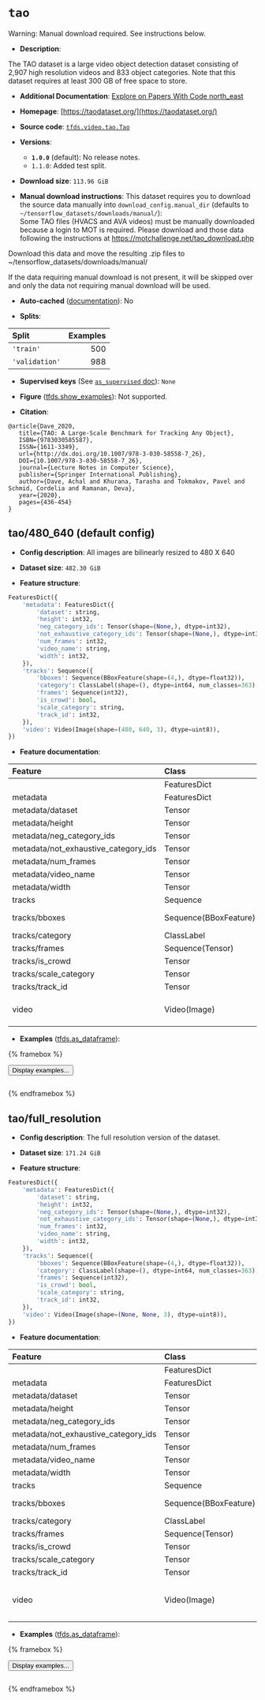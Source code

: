 <div itemscope itemtype="http://schema.org/Dataset">
  <div itemscope itemprop="includedInDataCatalog" itemtype="http://schema.org/DataCatalog">
    <meta itemprop="name" content="TensorFlow Datasets" />
  </div>
  <meta itemprop="name" content="tao" />
  <meta itemprop="description" content="The TAO dataset is a large video object detection dataset consisting of&#10;2,907 high resolution videos and 833 object categories. Note that this dataset&#10;requires at least 300 GB of free space to store.&#10;&#10;To use this dataset:&#10;&#10;```python&#10;import tensorflow_datasets as tfds&#10;&#10;ds = tfds.load(&#x27;tao&#x27;, split=&#x27;train&#x27;)&#10;for ex in ds.take(4):&#10;  print(ex)&#10;```&#10;&#10;See [the guide](https://www.tensorflow.org/datasets/overview) for more&#10;informations on [tensorflow_datasets](https://www.tensorflow.org/datasets).&#10;&#10;" />
  <meta itemprop="url" content="https://www.tensorflow.org/datasets/catalog/tao" />
  <meta itemprop="sameAs" content="https://taodataset.org/" />
  <meta itemprop="citation" content="@article{Dave_2020,&#10;   title={TAO: A Large-Scale Benchmark for Tracking Any Object},&#10;   ISBN={9783030585587},&#10;   ISSN={1611-3349},&#10;   url={http://dx.doi.org/10.1007/978-3-030-58558-7_26},&#10;   DOI={10.1007/978-3-030-58558-7_26},&#10;   journal={Lecture Notes in Computer Science},&#10;   publisher={Springer International Publishing},&#10;   author={Dave, Achal and Khurana, Tarasha and Tokmakov, Pavel and Schmid, Cordelia and Ramanan, Deva},&#10;   year={2020},&#10;   pages={436-454}&#10;}" />
</div>

# `tao`


Warning: Manual download required. See instructions below.

*   **Description**:

The TAO dataset is a large video object detection dataset consisting of 2,907
high resolution videos and 833 object categories. Note that this dataset
requires at least 300 GB of free space to store.

*   **Additional Documentation**:
    <a class="button button-with-icon" href="https://paperswithcode.com/dataset/tao">
    Explore on Papers With Code
    <span class="material-icons icon-after" aria-hidden="true"> north_east
    </span> </a>

*   **Homepage**: [https://taodataset.org/](https://taodataset.org/)

*   **Source code**:
    [`tfds.video.tao.Tao`](https://github.com/tensorflow/datasets/tree/master/tensorflow_datasets/video/tao/tao.py)

*   **Versions**:

    *   **`1.0.0`** (default): No release notes.
    *   `1.1.0`: Added test split.

*   **Download size**: `113.96 GiB`

*   **Manual download instructions**: This dataset requires you to
    download the source data manually into `download_config.manual_dir`
    (defaults to `~/tensorflow_datasets/downloads/manual/`):<br/>
    Some TAO files (HVACS and AVA videos) must be manually downloaded because
    a login to MOT is required. Please download and those data following
    the instructions at https://motchallenge.net/tao_download.php

Download this data and move the resulting .zip files to
~/tensorflow_datasets/downloads/manual/

If the data requiring manual download is not present, it will be skipped over
and only the data not requiring manual download will be used.

*   **Auto-cached**
    ([documentation](https://www.tensorflow.org/datasets/performances#auto-caching)):
    No

*   **Splits**:

Split          | Examples
:------------- | -------:
`'train'`      | 500
`'validation'` | 988

*   **Supervised keys** (See
    [`as_supervised` doc](https://www.tensorflow.org/datasets/api_docs/python/tfds/load#args)):
    `None`

*   **Figure**
    ([tfds.show_examples](https://www.tensorflow.org/datasets/api_docs/python/tfds/visualization/show_examples)):
    Not supported.

*   **Citation**:

```
@article{Dave_2020,
   title={TAO: A Large-Scale Benchmark for Tracking Any Object},
   ISBN={9783030585587},
   ISSN={1611-3349},
   url={http://dx.doi.org/10.1007/978-3-030-58558-7_26},
   DOI={10.1007/978-3-030-58558-7_26},
   journal={Lecture Notes in Computer Science},
   publisher={Springer International Publishing},
   author={Dave, Achal and Khurana, Tarasha and Tokmakov, Pavel and Schmid, Cordelia and Ramanan, Deva},
   year={2020},
   pages={436-454}
}
```


## tao/480_640 (default config)

*   **Config description**: All images are bilinearly resized to 480 X 640

*   **Dataset size**: `482.30 GiB`

*   **Feature structure**:

```python
FeaturesDict({
    'metadata': FeaturesDict({
        'dataset': string,
        'height': int32,
        'neg_category_ids': Tensor(shape=(None,), dtype=int32),
        'not_exhaustive_category_ids': Tensor(shape=(None,), dtype=int32),
        'num_frames': int32,
        'video_name': string,
        'width': int32,
    }),
    'tracks': Sequence({
        'bboxes': Sequence(BBoxFeature(shape=(4,), dtype=float32)),
        'category': ClassLabel(shape=(), dtype=int64, num_classes=363),
        'frames': Sequence(int32),
        'is_crowd': bool,
        'scale_category': string,
        'track_id': int32,
    }),
    'video': Video(Image(shape=(480, 640, 3), dtype=uint8)),
})
```

*   **Feature documentation**:

Feature                              | Class                 | Shape               | Dtype   | Description
:----------------------------------- | :-------------------- | :------------------ | :------ | :----------
                                     | FeaturesDict          |                     |         |
metadata                             | FeaturesDict          |                     |         |
metadata/dataset                     | Tensor                |                     | string  |
metadata/height                      | Tensor                |                     | int32   |
metadata/neg_category_ids            | Tensor                | (None,)             | int32   |
metadata/not_exhaustive_category_ids | Tensor                | (None,)             | int32   |
metadata/num_frames                  | Tensor                |                     | int32   |
metadata/video_name                  | Tensor                |                     | string  |
metadata/width                       | Tensor                |                     | int32   |
tracks                               | Sequence              |                     |         |
tracks/bboxes                        | Sequence(BBoxFeature) | (None, 4)           | float32 |
tracks/category                      | ClassLabel            |                     | int64   |
tracks/frames                        | Sequence(Tensor)      | (None,)             | int32   |
tracks/is_crowd                      | Tensor                |                     | bool    |
tracks/scale_category                | Tensor                |                     | string  |
tracks/track_id                      | Tensor                |                     | int32   |
video                                | Video(Image)          | (None, 480, 640, 3) | uint8   |

*   **Examples**
    ([tfds.as_dataframe](https://www.tensorflow.org/datasets/api_docs/python/tfds/as_dataframe)):

<!-- mdformat off(HTML should not be auto-formatted) -->

{% framebox %}

<button id="displaydataframe">Display examples...</button>
<div id="dataframecontent" style="overflow-x:auto"></div>
<script>
const url = "https://storage.googleapis.com/tfds-data/visualization/dataframe/tao-480_640-1.0.0.html";
const dataButton = document.getElementById('displaydataframe');
dataButton.addEventListener('click', async () => {
  // Disable the button after clicking (dataframe loaded only once).
  dataButton.disabled = true;

  const contentPane = document.getElementById('dataframecontent');
  try {
    const response = await fetch(url);
    // Error response codes don't throw an error, so force an error to show
    // the error message.
    if (!response.ok) throw Error(response.statusText);

    const data = await response.text();
    contentPane.innerHTML = data;
  } catch (e) {
    contentPane.innerHTML =
        'Error loading examples. If the error persist, please open '
        + 'a new issue.';
  }
});
</script>

{% endframebox %}

<!-- mdformat on -->

## tao/full_resolution

*   **Config description**: The full resolution version of the dataset.

*   **Dataset size**: `171.24 GiB`

*   **Feature structure**:

```python
FeaturesDict({
    'metadata': FeaturesDict({
        'dataset': string,
        'height': int32,
        'neg_category_ids': Tensor(shape=(None,), dtype=int32),
        'not_exhaustive_category_ids': Tensor(shape=(None,), dtype=int32),
        'num_frames': int32,
        'video_name': string,
        'width': int32,
    }),
    'tracks': Sequence({
        'bboxes': Sequence(BBoxFeature(shape=(4,), dtype=float32)),
        'category': ClassLabel(shape=(), dtype=int64, num_classes=363),
        'frames': Sequence(int32),
        'is_crowd': bool,
        'scale_category': string,
        'track_id': int32,
    }),
    'video': Video(Image(shape=(None, None, 3), dtype=uint8)),
})
```

*   **Feature documentation**:

Feature                              | Class                 | Shape                 | Dtype   | Description
:----------------------------------- | :-------------------- | :-------------------- | :------ | :----------
                                     | FeaturesDict          |                       |         |
metadata                             | FeaturesDict          |                       |         |
metadata/dataset                     | Tensor                |                       | string  |
metadata/height                      | Tensor                |                       | int32   |
metadata/neg_category_ids            | Tensor                | (None,)               | int32   |
metadata/not_exhaustive_category_ids | Tensor                | (None,)               | int32   |
metadata/num_frames                  | Tensor                |                       | int32   |
metadata/video_name                  | Tensor                |                       | string  |
metadata/width                       | Tensor                |                       | int32   |
tracks                               | Sequence              |                       |         |
tracks/bboxes                        | Sequence(BBoxFeature) | (None, 4)             | float32 |
tracks/category                      | ClassLabel            |                       | int64   |
tracks/frames                        | Sequence(Tensor)      | (None,)               | int32   |
tracks/is_crowd                      | Tensor                |                       | bool    |
tracks/scale_category                | Tensor                |                       | string  |
tracks/track_id                      | Tensor                |                       | int32   |
video                                | Video(Image)          | (None, None, None, 3) | uint8   |

*   **Examples**
    ([tfds.as_dataframe](https://www.tensorflow.org/datasets/api_docs/python/tfds/as_dataframe)):

<!-- mdformat off(HTML should not be auto-formatted) -->

{% framebox %}

<button id="displaydataframe">Display examples...</button>
<div id="dataframecontent" style="overflow-x:auto"></div>
<script>
const url = "https://storage.googleapis.com/tfds-data/visualization/dataframe/tao-full_resolution-1.0.0.html";
const dataButton = document.getElementById('displaydataframe');
dataButton.addEventListener('click', async () => {
  // Disable the button after clicking (dataframe loaded only once).
  dataButton.disabled = true;

  const contentPane = document.getElementById('dataframecontent');
  try {
    const response = await fetch(url);
    // Error response codes don't throw an error, so force an error to show
    // the error message.
    if (!response.ok) throw Error(response.statusText);

    const data = await response.text();
    contentPane.innerHTML = data;
  } catch (e) {
    contentPane.innerHTML =
        'Error loading examples. If the error persist, please open '
        + 'a new issue.';
  }
});
</script>

{% endframebox %}

<!-- mdformat on -->